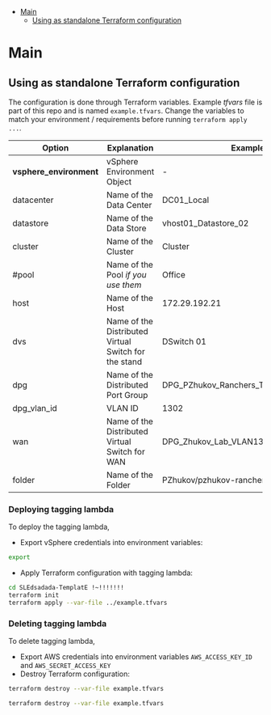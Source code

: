 

- [Main](#main)
    - [Using as standalone Terraform configuration](#using-as-standalone-terraform-configuration)


# Main

## Using as standalone Terraform configuration

The configuration is done through Terraform variables. Example *tfvars* file is part of this repo and is named `example.tfvars`. Change the variables to match your environment / requirements before running `terraform apply ...`.

| Option | Explanation | Example |
|--------|-------------|---------|
|**vsphere_environment**|vSphere Environment Object|-|
|datacenter|Name of the Data Center|DC01_Local|
|datastore|Name of the Data Store|vhost01_Datastore_02|
|cluster|Name of the Cluster|Cluster|
|#pool|Name of the Pool *if you use them*|Office|
|host|Name of the Host|172.29.192.21|
|dvs|Name of the Distributed Virtual Switch for the stand|DSwitch 01|
|dpg|Name of the Distributed Port Group|DPG_PZhukov_Ranchers_TF_LAB_VLAN1302|
|dpg_vlan_id|VLAN ID|1302|
|wan|Name of the Distributed Virtual Switch for WAN|DPG_Zhukov_Lab_VLAN13|
|folder|Name of the Folder|PZhukov/pzhukov-rancher-tf|


### Deploying tagging lambda

To deploy the tagging lambda, 
* Export vSphere credentials into environment variables:
```bash
export 
```
* Apply Terraform configuration with tagging lambda:
```bash
cd SLEdsadada-TemplatE !~!!!!!!!
terraform init
terraform apply --var-file ../example.tfvars
```

### Deleting tagging lambda

To delete tagging lambda, 
* Export AWS credentials into environment variables `AWS_ACCESS_KEY_ID` and `AWS_SECRET_ACCESS_KEY`
* Destroy Terraform configuration:
```bash
terraform destroy --var-file example.tfvars
```

```bash
terraform destroy --var-file example.tfvars
```
